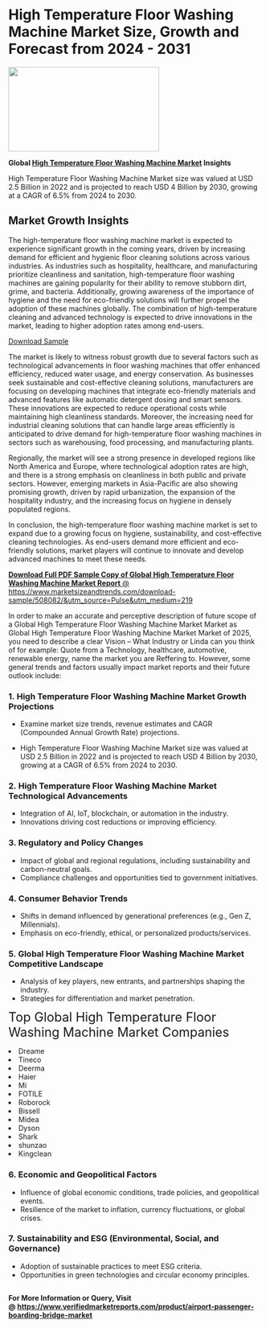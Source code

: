 <H1>High Temperature Floor Washing Machine Market Size, Growth and Forecast from 2024 - 2031</H1><img class="aligncenter size-medium wp-image-584254" src="https://thirdeyenews.in/wp-content/uploads/2024/09/Global-Market-Research-300x168.jpeg" alt="" width="300" height="168" /><p><strong>Global&nbsp;<a href="https://www.marketsizeandtrends.com/download-sample/508082/&amp;utm_source=Pulse&amp;utm_medium=219">High Temperature Floor Washing Machine Market</a> Insights</strong></p><p>High Temperature Floor Washing Machine Market size was valued at USD 2.5 Billion in 2022 and is projected to reach USD 4 Billion by 2030, growing at a CAGR of 6.5% from 2024 to 2030.</p><p><h2>Market Growth Insights</h2> <p>The high-temperature floor washing machine market is expected to experience significant growth in the coming years, driven by increasing demand for efficient and hygienic floor cleaning solutions across various industries. As industries such as hospitality, healthcare, and manufacturing prioritize cleanliness and sanitation, high-temperature floor washing machines are gaining popularity for their ability to remove stubborn dirt, grime, and bacteria. Additionally, growing awareness of the importance of hygiene and the need for eco-friendly solutions will further propel the adoption of these machines globally. The combination of high-temperature cleaning and advanced technology is expected to drive innovations in the market, leading to higher adoption rates among end-users.</p> <p><a href="#">Download Sample</a></p> <p>The market is likely to witness robust growth due to several factors such as technological advancements in floor washing machines that offer enhanced efficiency, reduced water usage, and energy conservation. As businesses seek sustainable and cost-effective cleaning solutions, manufacturers are focusing on developing machines that integrate eco-friendly materials and advanced features like automatic detergent dosing and smart sensors. These innovations are expected to reduce operational costs while maintaining high cleanliness standards. Moreover, the increasing need for industrial cleaning solutions that can handle large areas efficiently is anticipated to drive demand for high-temperature floor washing machines in sectors such as warehousing, food processing, and manufacturing plants.</p> <p>Regionally, the market will see a strong presence in developed regions like North America and Europe, where technological adoption rates are high, and there is a strong emphasis on cleanliness in both public and private sectors. However, emerging markets in Asia-Pacific are also showing promising growth, driven by rapid urbanization, the expansion of the hospitality industry, and the increasing focus on hygiene in densely populated regions.</p> <p>In conclusion, the high-temperature floor washing machine market is set to expand due to a growing focus on hygiene, sustainability, and cost-effective cleaning technologies. As end-users demand more efficient and eco-friendly solutions, market players will continue to innovate and develop advanced machines to meet these needs.</p> <p><a href="#"></p><p><span class=""><strong>Download Full PDF Sample Copy of Global High Temperature Floor Washing Machine Market Report</strong> @ <a href="https://www.marketsizeandtrends.com/download-sample/508082/&amp;utm_source=Pulse&amp;utm_medium=219" target="_blank">https://www.marketsizeandtrends.com/download-sample/508082/&amp;utm_source=Pulse&amp;utm_medium=219</a></span></p><p>In order to make an accurate and perceptive description of future scope of a Global&nbsp;High Temperature Floor Washing Machine Market Market as Global&nbsp;High Temperature Floor Washing Machine Market Market of 2025, you need to describe a clear Vision &ndash; What Industry or Linda can you think of for example: Quote from a Technology, healthcare, automotive, renewable energy, name the market you are Reffering to. However, some general trends and factors usually impact market reports and their future outlook include:</p><h3>1.&nbsp;<strong>High Temperature Floor Washing Machine Market Growth Projections</strong></h3><ul><li>Examine market size trends, revenue estimates and CAGR (Compounded Annual Growth Rate) projections.</li><li><p>High Temperature Floor Washing Machine Market size was valued at USD 2.5 Billion in 2022 and is projected to reach USD 4 Billion by 2030, growing at a CAGR of 6.5% from 2024 to 2030.</p></li></ul><h3>2.&nbsp;<strong>High Temperature Floor Washing Machine Market Technological Advancements</strong></h3><ul><li>Integration of AI, IoT, blockchain, or automation in the industry.</li><li>Innovations driving cost reductions or improving efficiency.</li></ul><h3>3.&nbsp;<strong>Regulatory and Policy Changes</strong></h3><ul><li>Impact of global and regional regulations, including sustainability and carbon-neutral goals.</li><li>Compliance challenges and opportunities tied to government initiatives.</li></ul><h3>4.&nbsp;<strong>Consumer Behavior Trends</strong></h3><ul><li>Shifts in demand influenced by generational preferences (e.g., Gen Z, Millennials).</li><li>Emphasis on eco-friendly, ethical, or personalized products/services.</li></ul><h3>5.&nbsp;<strong>Global High Temperature Floor Washing Machine Market Competitive Landscape</strong></h3><ul><li>Analysis of key players, new entrants, and partnerships shaping the industry.</li><li>Strategies for differentiation and market penetration.</li></ul><p data-pm-slice="1 1 []"><span style="color: inherit; font-family: inherit; font-size: 25px;">Top Global High Temperature Floor Washing Machine Market Companies</span></p><div class="" data-test-id=""><p><li>Dreame</li><li> Tineco</li><li> Deerma</li><li> Haier</li><li> Mi</li><li> FOTILE</li><li> Roborock</li><li> Bissell</li><li> Midea</li><li> Dyson</li><li> Shark</li><li> shunzao</li><li> Kingclean</li></p></div><h3>6.&nbsp;<strong>Economic and Geopolitical Factors</strong></h3><ul><li>Influence of global economic conditions, trade policies, and geopolitical events.</li><li>Resilience of the market to inflation, currency fluctuations, or global crises.</li></ul><h3>7.&nbsp;<strong>Sustainability and ESG (Environmental, Social, and Governance)</strong></h3><ul><li>Adoption of sustainable practices to meet ESG criteria.</li><li>Opportunities in green technologies and circular economy principles.</li></ul><h2><strong style="font-size: 14px;">For More Information or Query, Visit @&nbsp;</strong><a style="background-color: #ffffff; font-size: 14px;" href="https://www.marketsizeandtrends.com/report/high-temperature-floor-washing-machine-market/" target="_blank">https://www.verifiedmarketreports.com/product/airport-passenger-boarding-bridge-market</a></h2>
